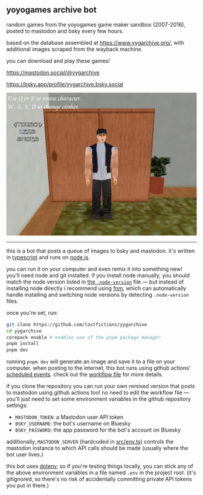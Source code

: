 ## yoyogames archive bot

random games from the yoyogames game maker sandbox (2007-2016), posted to mastodon and bsky every few hours.

based on the database assembled at https://www.yygarchive.org/, with additional images scraped from the wayback machine.

you can download and play these games!

https://mastodon.social/@yygarchive

https://bsky.app/profile/yygarchive.bsky.social

![image from crimelife 2, one of the most downloaded games from the yoyogames game maker sandbox. a 3d character of slightly odd proportions stands in front of a wardrobe in a nondescript room. in white italic cursive text in the top-left corner it says: Use Q or E to rotate character. W, A, S, D to change clothes. below that in papyrus font it says: TORSO (with chevrons highlighting it as selected), LEGS, SHOES](img.jpg)

---

this is a bot that posts a queue of images to bsky and mastodon. it's written in [typescript](https://www.typescriptlang.org/) and runs on [node.js](http://nodejs.org/).

you can run it on your computer and even remix it into something new! you'll need node and git installed. if you install node manually, you should match the node version listed in [the `.node-version`](.node-version) file — but instead of installing node directly i recommend using [fnm](https://github.com/Schniz/fnm), which can automatically handle installing and switching node versions by detecting `.node-version` files.

once you're set, run:

```sh
git clone https://github.com/lostfictions/yygarchive
cd yygarchive
corepack enable # enables use of the pnpm package manager
pnpm install
pnpm dev
```

running `pnpm dev` will generate an image and save it to a file on your computer. when posting to the internet, this bot runs using github actions' [scheduled events](https://docs.github.com/en/actions/reference/events-that-trigger-workflows#scheduled-events). check out the [workflow file](.github/workflows/twoot.yml) for more details.

if you clone the repository you can run your own remixed version that posts to mastodon using github actions too! no need to edit the workflow file — you'll just need to set some environment variables in the github repository settings:

- `MASTODON_TOKEN`: a Mastodon user API token
- `BSKY_USERNAME`: the bot's username on Bluesky
- `BSKY_PASSWORD`: the app password for the bot's account on Bluesky

additionally, `MASTODON_SERVER` (hardcoded in [src/env.ts](src/env.ts)) controls the mastodon instance to which API calls should be made (usually where the bot user lives.)

this bot uses [dotenv](https://github.com/motdotla/dotenv), so if you're testing things locally, you can stick any of the above environment variables in a file named `.env` in the project root. (it's gitignored, so there's no risk of accidentally committing private API tokens you put in there.)
